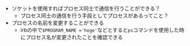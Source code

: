 - ソケットを使用すればプロセス同士で通信を行うことができる？
  - プロセス同士の通信を行う手段としてプロセスがあるってこと？
- プロセスの名前を変更することができる
  - irbの中で`$PROGRAM_NAME ='hoge'`などとすると`ps`コマンドを使用した時にプロセス名が変更されたことを確認できる

  
